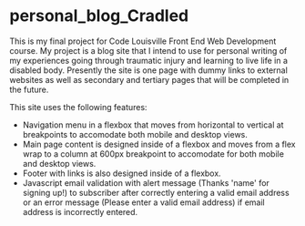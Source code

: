 # personal_blog_Cradled
This is my final project for Code Louisville Front End Web Development course. My project is a blog site that I intend to use for personal writing of my experiences going through traumatic injury and learning to live life in a disabled body. 
Presently the site is one page with dummy links to external websites as well as secondary and tertiary pages that will be completed in the future.  

This site uses the following features:
- Navigation menu in a flexbox that moves from horizontal to vertical at breakpoints to accomodate both mobile and desktop views. 
- Main page content is designed inside of a flexbox and moves from a flex wrap to a column at 600px breakpoint to accomodate for both mobile and desktop views. 
- Footer with links is also designed inside of a flexbox. 
- Javascript email validation with alert message (Thanks 'name' for signing up!) to subscriber after correctly entering a valid email address or an error message (Please enter a valid email address) if email address is incorrectly entered. 










